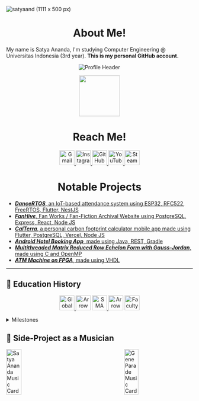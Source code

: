 ![satyaand (1111 x 500 px)](https://github.com/styxnanda/styxnanda/assets/109936851/7f6f8c77-3d17-4757-9133-6a2f67331635)

<h1 align="center" font-size=>
<strong>About Me!</strong>
</h1>

My name is Satya Ananda, I'm studying Computer Engineering @ Universitas Indonesia (3rd year). **This is my personal GitHub account.**
<p align="center">
  <img src="https://github.com/styxnanda/styxnanda/assets/109936851/612262cb-633f-46e8-8bba-1a8d85bfb3fa" alt="Profile Header">
</p>

<p align="center">
<a href="https://skillicons.dev">
    <img src="https://skillicons.dev/icons?i=androidstudio,arduino,c,cpp,css,express,figma,flutter,git,github,gradle,html,idea,java,js,linux,mongodb,mysql,nodejs,octave,postgres,postman,py,react,sass&perline=10" height="110"/>
</a>
</p>

<h1 align="center" font-size=>
<strong>Reach Me!</strong>
</h1>
<p align=center>
<a href="mailto:dev@satyaand.com">
<img src="https://github.com/gauravghongde/social-icons/blob/master/PNG/Color/Gmail.png?raw=true" height=40 alt="Gmail"/>
</a>
<a href="https://instagram.com/satyaand">
<img src="https://github.com/gauravghongde/social-icons/blob/master/PNG/Color/Instagram.png?raw=true" height=40 alt="Instagram"/>
</a>
<a href="https://github.com/satyaand">
<img src="https://github.com/gauravghongde/social-icons/blob/master/PNG/Color/Github.png?raw=true" height=40 alt="GitHub PRO"/>
</a>
<a href="https://www.youtube.com/@satyaand">
<img src="https://github.com/gauravghongde/social-icons/blob/master/PNG/Color/Youtube.png?raw=true" height=40 alt="YouTube"/>
</a>
<a href="https://steamcommunity.com/id/satyaand/">
<img src="https://github.com/gauravghongde/social-icons/blob/master/PNG/Color/Steam.png?raw=true" height=40 alt="Steam"/>
</a>
</p>

<h1 align=center><strong>Notable Projects</strong></h1>

- [_**DanceRTOS**_, an IoT-based attendance system using ESP32, RFC522, FreeRTOS, Flutter, NestJS][link6pj]
- [_**FanHive**_, Fan Works / Fan-Fiction Archival Website using PostgreSQL, Express, React, Node JS][link1pj]
- [_**CalTerra**_, a personal carbon footprint calculator mobile app made using Flutter, PostgreSQL, Vercel, Node JS][link5pj]
- [_**Android Hotel Booking App**_, made using Java, REST, Gradle][link2pj]
- [_**Multithreaded Matrix Reduced Row Echelon Form with Gauss-Jordan**_, made using C and OpenMP][link3pj]
- [_**ATM Machine on FPGA**_, made using VHDL][link4pj]

[link6pj]: https://github.com/styxnanda/DanceRTOS-ESP32
[link5pj]: https://github.com/styxnanda/CalTerra
[link3pj]: https://github.com/styxnanda/multi-thread-RREF
[link2pj]: https://github.com/satyaand/jsleep-android
[link4pj]: https://github.com/satyaand/atm-machine-vhdl
[link1pj]: https://github.com/SistemBasisData2023/fanhive

---

## :school: **Education History**

<p align=center>
<a href="https://globalprestasi.sch.id/">
<img src="https://images.glints.com/unsafe/glints-dashboard.s3.amazonaws.com/company-logo/956e74c47eb1bbae855d5575de67d698.png" height=40 alt="Global Prestasi Junior High School">
</a>
<a>
<img src="https://www.freeiconspng.com/thumbs/blue-arrow-png/blue-arrow-png-22.png" height=40 alt="Arrow To">
</a>
<a href="https://sman5kotabekasi.sch.id/">
<img src="https://sman5kotabekasi.sch.id/wp-content/uploads/2022/04/logo-light.png" height=40 alt="SMA Negeri 5 Kota Bekasi">
</a>
<a>
<img src="https://www.freeiconspng.com/thumbs/blue-arrow-png/blue-arrow-png-22.png" height=40 alt="Arrow To">
</a>
<a href="https://eng.ui.ac.id/en/">
<img src="https://giving.eng.ui.ac.id/static/img/logo-ftui.png" height=40 alt="Faculty of Engineering Universitas Indonesia">
</a>
</p>
<details>
<summary>Milestones</summary>

- **SMP Global Prestasi School**  
  _Global Prestasi JHS, 2015-2018_

  Graduated as the batch's third highest scorer in National Exam (UN).

---

- **SMA Negeri 5 Kota Bekasi Science Major**  
  _SMA Negeri 5 Kota Bekasi, 2018-2021_

  KSN-K Contestant in Informatics.

---

- **Bachelor's Degree in Computer Engineering**  
   _Universitas Indonesia, 2021-Ongoing_

  Currently studying.
  </details>

## :guitar: **Side-Project as a Musician**

<div style="display: flex; justify-content: space-between; align-items: center">
    <a href="https://open.spotify.com/artist/7tEWRJgUm1A0NVQJTScetc?si=ovdTNtvWQKWKZrZEy5zJYQ" target="_blank">
        <img src="https://github.com/styxnanda/styxnanda/assets/109936851/8944e572-8dc3-4311-bd32-4808a1133838" alt="Satya Ananda Music Card" style="width: 45%; margin-right: 10px;">
    </a>
    <a href="https://open.spotify.com/artist/5InC2H2hzgCSnR3fzR0Cme?si=HdaDI5k8TfmbQVQc3ng6lA" target="_blank">
        <img src="https://github.com/styxnanda/styxnanda/assets/109936851/c4a1acc4-76aa-4677-a835-907a75398a3d" alt="Gene Parade Music Card" style="width: 45%;">
    </a>
</div>
